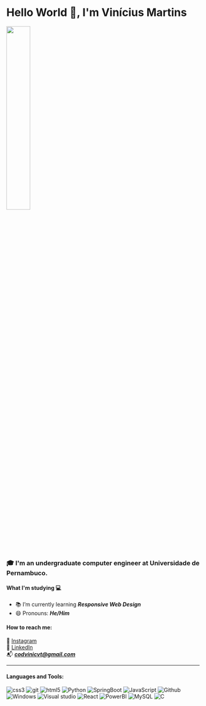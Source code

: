 # Hello World 👋, I'm Vinícius Martins

<div>
  <img src="https://user-images.githubusercontent.com/74038190/225813708-98b745f2-7d22-48cf-9150-083f1b00d6c9.gif" width="35%"/>
</div>

### 🎓 I'm an undergraduate computer engineer at Universidade de Pernambuco.

#### What I'm studying 💻

- 📚 I’m currently learning <i><strong>Responsive Web Design</strong></i>
- 😄 Pronouns: <i><strong>He/Him</strong></i>

#### How to reach me:

📸 [Instagram](https://www.instagram.com/viniciusmartinss_/) <br>
💼 [LinkedIn](https://www.linkedin.com/in/viniciusmcvt/) <br>
📬 <i><strong>codvinicvt@gmail.com</strong></i>

<hr>

#### Languages and Tools:

<div align="left">
<img src="https://img.shields.io/badge/CSS3-1572B6?style=for-the-badge&logo=css3&logoColor=white" alt="css3"/> 
<img src="https://img.shields.io/badge/git-%23F05033.svg?style=for-the-badge&logo=git&logoColor=white" alt="git"/>  
<img src="https://img.shields.io/badge/html5-%23E34F26.svg?style=for-the-badge&logo=html5&logoColor=white" alt="html5"/>
<img src="https://img.shields.io/badge/python-3670A0?style=for-the-badge&logo=python&logoColor=ffdd54" alt="Python"/>
<img src="https://img.shields.io/badge/spring-%236DB33F.svg?style=for-the-badge&logo=spring&logoColor=white" alt="SpringBoot"/>
<img src="https://img.shields.io/badge/javascript-%23323330.svg?style=for-the-badge&logo=javascript&logoColor=%23F7DF1E" alt="JavaScript"/>
<img src="https://img.shields.io/badge/github-%23121011.svg?style=for-the-badge&logo=github&logoColor=white" alt="Github"/><br>
<img src="https://img.shields.io/badge/Windows-0078D6?style=for-the-badge&logo=windows&logoColor=white" alt="Windows"/>
<img src="https://img.shields.io/badge/Visual%20Studio%20Code-0078d7.svg?style=for-the-badge&logo=visual-studio-code&logoColor=white" alt="Visual studio"/>
<img src="https://img.shields.io/badge/react-%2320232a.svg?style=for-the-badge&logo=react&logoColor=%2361DAFB" alt="React"/>
<img src="https://img.shields.io/badge/power_bi-F2C811?style=for-the-badge&logo=powerbi&logoColor=black" alt="PowerBI"/>
<img src="https://img.shields.io/badge/mysql-%2300f.svg?style=for-the-badge&logo=mysql&logoColor=white" alt="MySQL"/>
<img src="https://img.shields.io/badge/c-%2300599C.svg?style=for-the-badge&logo=c&logoColor=white" alt="C"/>
</div>
